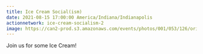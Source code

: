 ```yaml
---
title: Ice Cream Social(ism) 
date: 2021-08-15 17:00:00 America/Indiana/Indianapolis
actionnetwork: ice-cream-socialism-2
image: https://can2-prod.s3.amazonaws.com/events/photos/001/053/126/original/ICS.png
---
```


Join us for some Ice Cream!